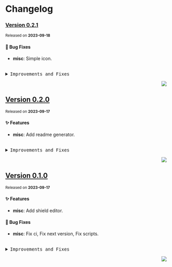 <a name="readme-top"></a>

# Changelog

### [Version&nbsp;0.2.1](https://github.com/lobehub/lobe-readme-generator/compare/v0.2.0...v0.2.1)
<sup>Released on **2023-09-18**</sup>


#### 🐛 Bug Fixes

- **misc**: Simple icon.


<br/>



<details>
<summary><kbd>Improvements and Fixes</kbd></summary>



#### What's fixed

* **misc**: Simple icon ([0bb612c](https://github.com/lobehub/lobe-readme-generator/commit/0bb612c))

</details>


<div align="right">

[![](https://img.shields.io/badge/-BACK_TO_TOP-151515?style=flat-square)](#readme-top)

</div>

## [Version&nbsp;0.2.0](https://github.com/lobehub/lobe-readme-generator/compare/v0.1.0...v0.2.0)
<sup>Released on **2023-09-17**</sup>


#### ✨ Features

- **misc**: Add readme generator.


<br/>



<details>
<summary><kbd>Improvements and Fixes</kbd></summary>



#### What's improved

* **misc**: Add readme generator ([aad748d](https://github.com/lobehub/lobe-readme-generator/commit/aad748d))

</details>


<div align="right">

[![](https://img.shields.io/badge/-BACK_TO_TOP-151515?style=flat-square)](#readme-top)

</div>

## [Version 0.1.0](https://github.com/lobehub/lobe-readme-generator/compare/v0.0.1...v0.1.0)

<sup>Released on **2023-09-17**</sup>

#### ✨ Features

- **misc**: Add shield editor.

#### 🐛 Bug Fixes

- **misc**: Fix ci, Fix next version, Fix scripts.

<br/>

<details>
<summary><kbd>Improvements and Fixes</kbd></summary>

#### What's improved

- **misc**: Add shield editor ([0102c80](https://github.com/lobehub/lobe-readme-generator/commit/0102c80))

#### What's fixed

- **misc**: Fix ci ([1b3d3eb](https://github.com/lobehub/lobe-readme-generator/commit/1b3d3eb))
- **misc**: Fix next version ([b8e3e7f](https://github.com/lobehub/lobe-readme-generator/commit/b8e3e7f))
- **misc**: Fix scripts ([dea5c8c](https://github.com/lobehub/lobe-readme-generator/commit/dea5c8c))

</details>

<div align="right">

[![](https://img.shields.io/badge/-BACK_TO_TOP-151515?style=flat-square)](#readme-top)

</div>
